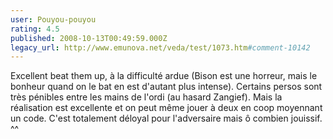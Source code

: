```yaml
---
user: Pouyou-pouyou
rating: 4.5
published: 2008-10-13T00:49:59.000Z
legacy_url: http://www.emunova.net/veda/test/1073.htm#comment-10142
---
```

Excellent beat them up, à la difficulté ardue (Bison est une horreur, mais le bonheur quand on le bat en est d'autant plus intense). Certains persos sont très pénibles entre les mains de l'ordi (au hasard Zangief). Mais la réalisation est excellente et on peut même jouer à deux en coop moyennant un code. C'est totalement déloyal pour l'adversaire mais ô combien jouissif. ^^
